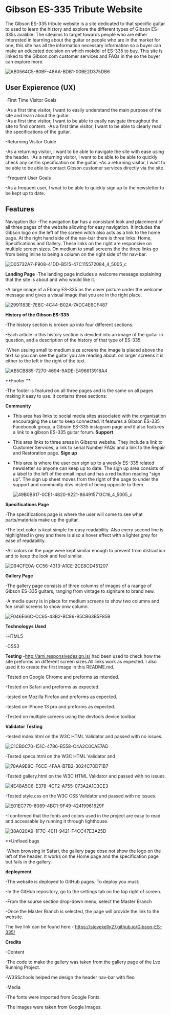 # Gibson ES-335 Tribute Website

The Gibson ES-335 tribute website is a site dedicated to that specific guitar to used to learn the history and explore the different types of Gibson ES-335s avalible. 
The siteaims to target towards people who are either interested in learning about the guitar or people who are in the market for one, this site has all the information necessary information so a buyer can make an educated decision on which mokdel of ES-335 to buy.
This site is linked to the Gibson.com customer services and FAQs in the so the buyer can explore more.


![AB0564C5-80BF-48AA-BDB1-00BE2D375DB6](https://user-images.githubusercontent.com/93382818/160303350-5d9d9750-c353-4e2f-a409-2d18b2249201.jpeg)


## User Expierence (UX)

-First Time Visitor Goals
 
 -As a first time visitor, I want to easily understand the main purpose of the site and learn about the guitar.                                        
 -As a first time visitor, I want to be able to easily navigate  throughout the site to find content.
 -As a first time visitor, I want to be able to clearly read the specifications of the guitar.
  
-Returning Visitor Guide
 
-As a returning visitor, I want to be able to navigate the site with ease using the header.
-As a returning visitor, I want to be able to be able to quickly check any certin specification on the guitar.                                             -As a returning visitor, I want to be able to be able to contact Gibson customer services directly via the site.
  
-Frequent User Goals
  
-As a frequent user, I wnat to be able to quickly sign up to the newsletter to be kept up to date.


## Features

Navigation Bar
-The navigation bar has a consistant look and placement of all three pages of the website allowing for easy navigation. It includes the Gibson logo on the left of the screen witch also acts as a link to the home page. At the right hand side of the nav-bar there is three links: Home, Specifications and Gallery. These links on the right are responsive on multiple screen sizes. On medium to small screens the the three links go from being inline to being a column on the right side of thr nav-bar.
  
  ![D05732A7-F908-41DD-B515-47C115572084_4_5005_c](https://user-images.githubusercontent.com/93382818/160299596-a2db2342-672a-4d55-82a9-4a08aa236a4f.jpeg)
  
**Landing Page**
-The landing page includes a welcome message explaining that the site is about and who would like it. 

 -A large image of a Ebony ES-335 os the cover picture under the welcome message and gives a visual image that you are in the right place.
  
  ![2991183E-7E8C-4C44-B02A-7ADC4E6CF487](https://user-images.githubusercontent.com/93382818/160299835-8ddb3e25-9591-40e1-a0a2-21faccd95ade.jpeg)
  
 **History of the Gibson ES-335**
 
 -The history section is broken up into four different sections.
 
 -Each article in this history section is devided into an image of the guitar in question, and a description of the history of that type of ES-335.
 
 -When usuing small to medium size screens the image is placed above the text so you can see the guitar you are reading about. on larger screens it is    either to the left ir the right of the text.
  
  ![AB5CB885-7270-4694-9ADE-E496613918A4](https://user-images.githubusercontent.com/93382818/160300219-09ace5e6-9a05-4a65-a1de-1fffd1da5536.jpeg)

 **Footer **
 
 -The footer is featured on all three pages and is the same on all pages making it easy to use. it contains three sections:
 
 **Community** 
 - This area has links to social media sites associated with the organisation encouraging the user to keep connected. It features a Gibson ES-335        Faceboook group, a Gibson ES-335 instagram page and it also features a link to a gibson ES-335 guitar forum.
 **Support** 
 - This area links to three areas in Gibsons website. They include a link to Customer Services, a link to serial Number FAQs and a link to the Repair and Restoration page.
 **Sign up** 
 - This area is where the user can sign up to a weekly ES-335 related newsletter so anyone can keep up to date. The sign up area consists of a label to the left of the email input and has a red button reading "sign up". The sign up sheet moves from the right of the page to under the support and community divs insted of being opposite to them. 
   
   ![49B0B617-0CE1-4820-9221-864915713C16_4_5005_c](https://user-images.githubusercontent.com/93382818/160300243-42f4c5ac-ad14-4bca-b0b0-ce0e54f86b13.jpeg)


**Specifications Page**

-The specifications page is where the user will come to see what parts/materials make up the guitar.

-The text color is kept simple for easy readability. Also every second line is highlighted in grey and there is also a hover effect with a lighter grey for ease of readability.

-All colors on the page were kept similar enough to prevent from distraction and to keep the look and feel similar.
  
  ![D94CFE0A-CC56-4313-A1CE-2CE8CD451207](https://user-images.githubusercontent.com/93382818/160300331-397b4556-6a07-4673-b516-2f7c5c7efe72.jpeg)

**Gallery Page**

-The gallery page consists of three columns of images of a raange of Gibson ES-335 guitars, ranging from vintage to signiture to brand new.

-A media query is in place for medium screens to show two columns and foe small screens to show onw column.
  
  ![F046E66C-CC65-43B2-BC86-B5CB63B5F85B](https://user-images.githubusercontent.com/93382818/160304349-e4cef65f-85fa-4e87-98ed-c60d817026aa.jpeg)
  
  
 **Technologys Used** 
 
  -HTML5
  
  -CSS3
  
   
**Testing** 
-http://ami.responsivedesign.is/ had been used to check how the site preforms on different screen sizes.All links work as expected. I also used it to create the first image in this README.md.
 
-Tested on Google Chrome and preforms as intended.
 
-Tested on Safari and preforms as expected.
 
-tested on Mozilla Firefox and preforms as expected.
 
-tested on iPhone 13 pro and preforms as expected.
 
-Tested on multiple screens using the devtools device toolbar.
 
**Validator Testing** 
 
-tested index.html on the W3C HTML Validator and passed with no issues.
 
 
![C1CB0C70-151C-4786-B558-C4A2C0CAE7AD](https://user-images.githubusercontent.com/93382818/160364546-284fb12f-dd69-4034-b847-316c0b245d1e.jpeg)

 
-Tested specs.html on the W3C HTML Validator and 
 
 
![78AA9E8C-F6CE-4FAA-B7B2-3024C70D71B7](https://user-images.githubusercontent.com/93382818/160364704-4af8ef01-cc73-4a3a-b87e-2d1321539b09.jpeg)

 
-Tested gallery.html on the W3C HTML Validator and passed with no issues.
 
![4E48A5C6-E378-4CF2-A755-073A2A1C3CE3](https://user-images.githubusercontent.com/93382818/160364826-317f1569-b193-4bad-84f9-da0fdde702ae.jpeg) 
 
-Tested style.css on the W3C CSS Validator and passed with no issues.
  
  ![E01EC779-8089-4BC1-9F49-42419961629F](https://user-images.githubusercontent.com/93382818/160364970-47473a29-02be-4f51-9c96-14f16a82423e.jpeg)

-I confirmed that the fonts and colors used in the project are easy to read and accessable by running it through lighthouse.
 
 
  ![38A020A9-1F7C-4011-9421-F4CC47E3A25D](https://user-images.githubusercontent.com/93382818/160367750-7c6ddef5-1e4c-43ad-bcec-0c2525048aa8.jpeg)
  
**Unfixed bugs 
 
 -When browsing in Safari, the gallery page dose not show the logo on the left of the header. It works on the Home page and the specification page but fails in the gallery.
 
 
  
  
**deployment**

-The website is deployed to GitHub pages. To deploy you must:

 -In the GitHub repository, go to the settings tab on the top right of screen.
 
 -From the sourse section drop-down menu, select the Master Branch
 
 -Once the Master Branch is selected, the page will provide the link to the website.

The live link can be found here - https://stevekelly27.github.io/Gibson-ES-335/


**Credits**

-Content 

 -The code to make the gallery was taken from the gallery page of the Lve Running Project.
 
 -W3SSchools helped me design the header nav-bar with flex.
 
-Media

 -The fonts were imported from Google Fonts.
 
 -The images were taken from Google Images. 
 
 
  
